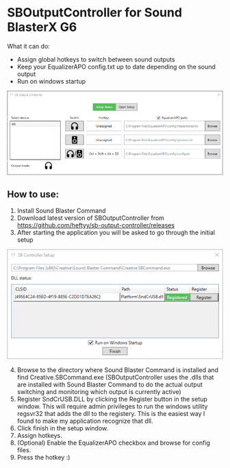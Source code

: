 # SBOutputController for Sound BlasterX G6
What it can do:
* Assign global hotkeys to switch between sound outputs
* Keep your EqualizerAPO config.txt up to date depending on the sound output
* Run on windows startup

![Image of SBOutputController](https://raw.githubusercontent.com/heftyy/sb-output-controller/main/docs/SBOutputController_Main.png)

## How to use:
1. Install Sound Blaster Command
2. Download latest version of SBOutputController from https://github.com/heftyy/sb-output-controller/releases
3. After starting the application you will be asked to go through the initial setup

![Image of setup](https://raw.githubusercontent.com/heftyy/sb-output-controller/main/docs/SBOutputController_Setup.png)

4. Browse to the directory where Sound Blaster Command is installed and find Creative.SBCommand.exe
(SBOutputController uses the .dlls that are installed with Sound Blaster Command to do the actual output switching and monitoring which output is currently active)
5. Register SndCrUSB.DLL by clicking the Register button in the setup window.
This will require admin privileges to run the windows utility regsvr32 that adds the dll to the registery. This is the easiest way I found to make my application recognize that dll.
6. Click finish in the setup window.
7. Assign hotkeys.
8. (Optional) Enable the EqualizerAPO checkbox and browse for config files.
9. Press the hotkey :)
